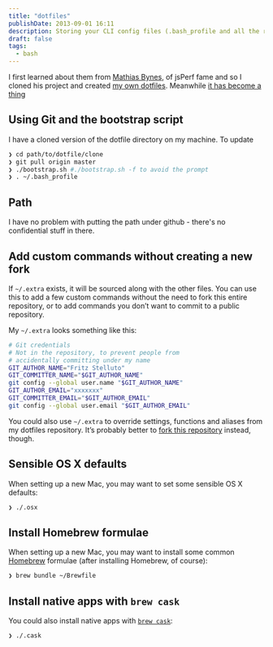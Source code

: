 ```yaml
---
title: "dotfiles"
publishDate: 2013-09-01 16:11
description: Storing your CLI config files (.bash_profile and all the rest) on github makes sense - as a backup, but also to compare and learn.
draft: false
tags:
  - bash
---
```


I first learned about them from [Mathias Bynes](https://github.com/mathiasbynens/dotfiles), of jsPerf fame and so I cloned his project and created [my own dotfiles](https://github.com/gotofritz/dotfiles). Meanwhile [it has become a thing](https://dotfiles.github.io/)

## Using Git and the bootstrap script

I have a cloned version of the dotfile directory on my machine. To update

```bash
❯ cd path/to/dotfile/clone
❯ git pull origin master
❯ ./bootstrap.sh #./bootstrap.sh -f to avoid the prompt
❯ . ~/.bash_profile
```

## Path

I have no problem with putting the path under github - there's no confidential stuff in there.

## Add custom commands without creating a new fork

If `~/.extra` exists, it will be sourced along with the other files. You can use this to add a few custom commands without the need to fork this entire repository, or to add commands you don’t want to commit to a public repository.

My `~/.extra` looks something like this:

```bash
# Git credentials
# Not in the repository, to prevent people from
# accidentally committing under my name
GIT_AUTHOR_NAME="Fritz Stelluto"
GIT_COMMITTER_NAME="$GIT_AUTHOR_NAME"
git config --global user.name "$GIT_AUTHOR_NAME"
GIT_AUTHOR_EMAIL="xxxxxxx"
GIT_COMMITTER_EMAIL="$GIT_AUTHOR_EMAIL"
git config --global user.email "$GIT_AUTHOR_EMAIL"
```

You could also use `~/.extra` to override settings, functions and aliases from my dotfiles repository. It’s probably better to [fork this repository](https://github.com/mathiasbynens/dotfiles/fork) instead, though.

## Sensible OS X defaults

When setting up a new Mac, you may want to set some sensible OS X defaults:

```bash
❯ ./.osx
```

## Install Homebrew formulae

When setting up a new Mac, you may want to install some common [Homebrew](http://brew.sh/) formulae (after installing Homebrew, of course):

```bash
❯ brew bundle ~/Brewfile
```

## Install native apps with `brew cask`

You could also install native apps with [`brew cask`](https://github.com/phinze/homebrew-cask):

```bash
❯ ./.cask
```

